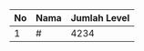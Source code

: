 | No | Nama            | Jumlah Level |
|----|-----------------|--------------|
| 1  | #    |    4234        |
